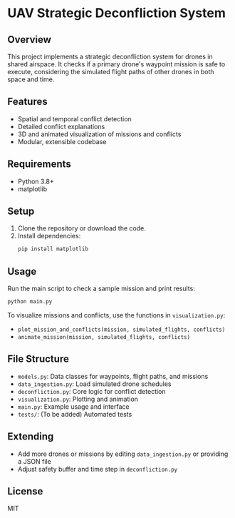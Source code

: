 # UAV Strategic Deconfliction System

## Overview
This project implements a strategic deconfliction system for drones in shared airspace. It checks if a primary drone's waypoint mission is safe to execute, considering the simulated flight paths of other drones in both space and time.

## Features
- Spatial and temporal conflict detection
- Detailed conflict explanations
- 3D and animated visualization of missions and conflicts
- Modular, extensible codebase

## Requirements
- Python 3.8+
- matplotlib

## Setup
1. Clone the repository or download the code.
2. Install dependencies:
   ```bash
   pip install matplotlib
   ```

## Usage
Run the main script to check a sample mission and print results:
```bash
python main.py
```

To visualize missions and conflicts, use the functions in `visualization.py`:
- `plot_mission_and_conflicts(mission, simulated_flights, conflicts)`
- `animate_mission(mission, simulated_flights, conflicts)`

## File Structure
- `models.py`: Data classes for waypoints, flight paths, and missions
- `data_ingestion.py`: Load simulated drone schedules
- `deconfliction.py`: Core logic for conflict detection
- `visualization.py`: Plotting and animation
- `main.py`: Example usage and interface
- `tests/`: (To be added) Automated tests

## Extending
- Add more drones or missions by editing `data_ingestion.py` or providing a JSON file
- Adjust safety buffer and time step in `deconfliction.py`

## License
MIT 
